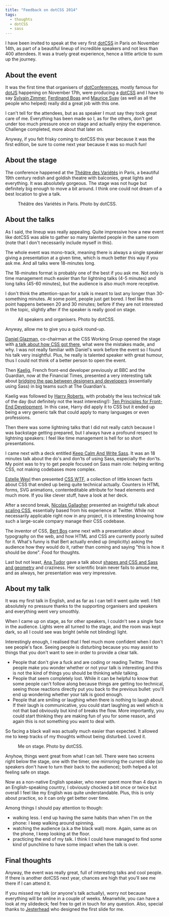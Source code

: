 ```yaml
---
title: "Feedback on dotCSS 2014"
tags:
  - thoughts
  - dotCSS
  - sass
---
```


I have been invited to speak at the very first [dotCSS](http://dotcss.eu) in Paris on November 14th, as part of a beautiful lineup of incredible speakers and not less than 400 attendees. It was a truely great experience, hence a little article to sum up the journey.

## About the event

It was the first time that organisers of [dotConferences](https://twitter.com/dotconferences), mostly famous for [dotJS](http://dotjs.eu) happening on November 17th, were producing a [dotCSS](http://dotcss.eu) and I have to say [Sylvain Zimmer](https://twitter.com/sylvinus), [Ferdinand Boas](https://twitter.com/ferdinandboas) and [Maurice Svay](https://twitter.com/mauriz) (as well as all the people who helped) really did a great job with this one.

I can't tell for the attendees, but as as speaker I must say they took great care of me. Everything has been made so I, as for the others, don't get under too much pressure once on stage and actually enjoy the experience. Challenge completed, more about that later on.

Anyway, if you felt frisky coming to dotCSS this year because it was the first edition, be sure to come next year because it was so much fun!

## About the stage

The conference happened at the [Théâtre des Variétés](http://en.wikipedia.org/wiki/Th%C3%A9%C3%A2tre_des_Vari%C3%A9t%C3%A9s) in Paris, a beautiful 19th century redish and goldish theatre with balconies, great lights and everything. It was absolutely gorgeous. The stage was not huge but definitely big enough to move a bit around. I think one could not dream of a best location to give a talk.

<figure class="figure">
<img src="/assets/images/feedback-on-dotcss/theatre.jpg" alt="" />
<figcaption>Théâtre des Variétés in Paris. Photo by dotCSS.</figcaption>
</figure>

## About the talks

As I said, the lineup was really appealing. Quite impressive how a new event like dotCSS was able to gather so many talented people in the same room (note that I don't necessarily include myself in this).

The whole event was mono-track, meaning there is always a single speaker giving a presentation at a given time, which is much better this way if you ask me. And all talks were 18-minutes long.

The 18-minutes format is probably one of the best if you ask me. Not only is time management much easier than for lightning talks (4-5 minutes) and long talks (45-60 minutes), but the audience is also much more receptive.

I don't think the attention-span for a talk is meant to last any longer than 30-something minutes. At some point, people just get bored. I feel like this point happens between 20 and 30 minutes; before if they are not interested in the topic, slightly after if the speaker is really good on stage.

<figure class="figure">
<img src="/assets/images/feedback-on-dotcss/speakers.jpg" alt="" />
<figcaption>All speakers and organisers. Photo by dotCSS.</figcaption>
</figure>

Anyway, allow me to give you a quick round-up.

[Daniel Glazman](https://twitter.com/glazou), co-chairman at the CSS Working Group opened the stage with [a talk about how CSS got there](http://disruptive-innovations.com/zoo/slides/20141114-dotCSS/dotCSS2014.pdf), what were the mistakes made, and why. I was not really familiar with Daniel's work before the event so I found his talk very insightful. Plus, he really is talented speaker with great humour, thus I could not think of a better person to open the event.

Then [Kaelig](https://twitter.com/kaelig), French front-end developer previously at BBC and the Guardian, now at the Financial Times, presented a very interesting talk about [bridging the gap between designers and developers](http://www.slideshare.net/kaelig/bridging-the-gap-between-designers-and-developers-at-the-guardian) (essentially using Sass) in big teams such at The Guardian's.

Kaelig was followed by [Harry Roberts](https://twitter.com/csswizardry), with probably the less technical talk of the day (but definitely not the least interesting!): [Ten Principles for Front-End Development](https://speakerdeck.com/csswizardry/ten-principles-for-effective-front-end-development). In this case, Harry did apply it to CSS but it ended up being a very generic talk that could apply to many languages or even professions.

Then there was some lightning talks that I did not really catch because I was backstage getting prepared, but I always have a profound respect to lightning speakers: I feel like time management is hell for so short presentations.

I came next with a deck entitled [Keep Calm And Write Sass](https://speakerdeck.com/hugogiraudel/keep-calm-and-write-sass). It was an 18 minutes talk about the do's and don'ts of using Sass, especially the don'ts. My point was to try to get people focused on Sass main role: helping writing CSS, not making codebases more complex.

[Estelle Weyl](https://twitter.com/estellevw) then presented [CSS WTF](http://estelle.github.io/doyouknowcss/), a collection of little known facts about CSS that ended up being quite technical actually. Counters in HTML forms, SVG animations, contenteditable attribute for head elements and much more. If you like clever stuff, have a look at her deck.

After a second break, [Nicolas Gallagher](https://twitter.com/necolas) presented an insightful talk about [scaling CSS](https://speakerdeck.com/necolas/making-twitter-ui-infrastructure), essentially based from his experience at Twitter. While not necessarily applicable right now in any project, it is interesting knowing how such a large-scale compary manage their CSS codebase.

The inventor of CSS, [Bert Bos](http://en.wikipedia.org/wiki/Bert_Bos) came next with a presentation about typography on the web, and how HTML and CSS are currently poorly suited for it. What's funny is that Bert actually ended up (implicitly) asking the audience how they would do it, rather than coming and saying "this is how it should be done". Food for thoughts.

Last but not least, [Ana Tudor](https://twitter.com/thebabydino) gave a talk about [shapes and CSS and Sass and geometry](http://codepen.io/thebabydino/full/1dac5e91f697438ea420d6f5b429c253) and craziness. Her scientific brain never fails to amuse me, and as always, her presentation was very impressive.

## About my talk

It was my first talk in English, and as far as I can tell it went quite well. I felt absolutely no pressure thanks to the supporting organisers and speakers and everything went very smoothly.

When I came up on stage, as for other speakers, I couldn't see a single face in the audience. Lights were all turned to the stage, and the room was kept dark, so all I could see was bright (while not blinding) light.

Interestingly enough, I realised that I feel much more confident when I don't see people's face. Seeing people is disturbing because you may assist to things that you don't want to see in order to provide a clear talk.

* People that don't give a fuck and are coding or reading Twitter. Those people make you wonder whether or not your talk is interesting and this is not the kind of things you should be thinking _while_ talking.
* People that seem completely lost. While it can be helpful to know that some people can't follow along because things are getting too technical, seeing those reactions directly put you back to the previous bullet: you'll end up wondering whether your talk is good enough.
* People that are smiling or laughing when there is nothing to laugh about. If their laugh is communicative, you could start laughing as well which is not that bad obviously but kind of breaks the flow. More importantly, you could start thinking they are making fun of you for some reason, and again this is not something you want to deal with.

So facing a black wall was actually much easier than expected. It allowed me to keep tracks of my thoughts without being disturbed. Loved it.

<figure class="figure">
<img src="/assets/images/feedback-on-dotcss/hugo.jpg" alt="" />
<figcaption>Me on stage. Photo by dotCSS.</figcaption>
</figure>

Anyhow, things went great from what I can tell. There were two screens right below the stage, one with the timer, one mirroring the current slide (so speakers don't have to turn their back to the audience); both helped a lot feeling safe on stage.

Now as a non-native English speaker, who never spent more than 4 days in an English-speaking country, I obviously chocked a bit once or twice but overall I feel like my English was quite understandable. Plus, this is only about practice, so it can only get better over time.

Among things I should pay attention to though:

* walking less. I end up having the same habits than when I'm on the phone: I keep walking around spinning.
* watching the audience (a.k.a the black wall) more. Again, same as on the phone, I keep looking at the floor.
* practicing the end of my talk. I think I could have managed to find some kind of punchline to have some impact when the talk is over.

## Final thoughts

Anyway, the event was really great, full of interesting talks and cool people. If there is another dotCSS next year, chances are high that you'll see me there if I can attend it.

If you missed my talk (or anyone's talk actually), worry not because everything will be online in a couple of weeks. Meanwhile, you can have a look at my slidedeck; feel free to get in touch for any question. Also, special thanks to [Jesterhead](https://twitter.com/komiska) who designed the first slide for me.

<script async class="speakerdeck-embed" data-id="117e5ae04f2501329d875e31c290001e" data-ratio="1.36898395721925" src="//speakerdeck.com/assets/embed.js"></script>
